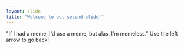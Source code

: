 ```yaml
---
layout: slide
title: "Welcome to out second slide!"
---
```

"If I had a meme, I'd use a meme, but alas, I'm memeless."
Use the left arrow to go back!
